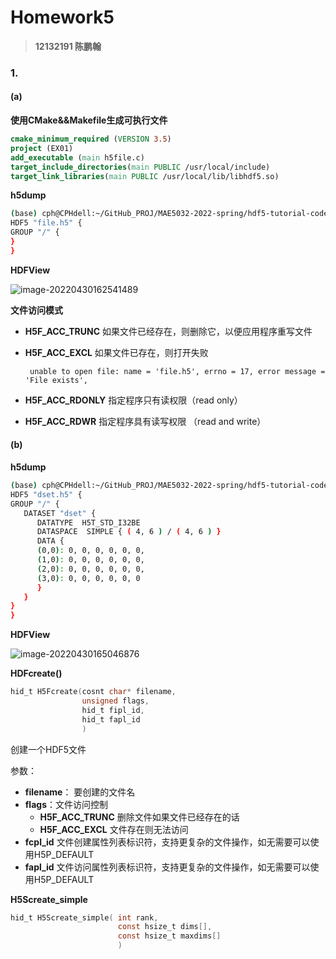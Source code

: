 # Homework5

> **12132191 陈鹏翰**

### 1.

#### (a)

**使用CMake&&Makefile生成可执行文件**

```cmake
cmake_minimum_required (VERSION 3.5)
project (EX01)
add_executable (main h5file.c)
target_include_directories(main PUBLIC /usr/local/include)
target_link_libraries(main PUBLIC /usr/local/lib/libhdf5.so)
```

**h5dump**

```bash
(base) cph@CPHdell:~/GitHub_PROJ/MAE5032-2022-spring/hdf5-tutorial-code/ex-01-file/build$ /usr/local/bin/h5dump file.h5 
HDF5 "file.h5" {
GROUP "/" {
}
}
```

**HDFView**

![image-20220430162541489](D:/perhapschen.github.io/img/image-20220430162541489.png)

**文件访问模式**

- **H5F_ACC_TRUNC** 如果文件已经存在，则删除它，以便应用程序重写文件 

- **H5F_ACC_EXCL** 如果文件已存在，则打开失败

  ```
   unable to open file: name = 'file.h5', errno = 17, error message = 'File exists',
  ```

- **H5F_ACC_RDONLY** 指定程序只有读权限（read only）

- **H5F_ACC_RDWR** 指定程序具有读写权限 （read and write）

#### (b)

**h5dump**

```bash
(base) cph@CPHdell:~/GitHub_PROJ/MAE5032-2022-spring/hdf5-tutorial-code/ex-02-dataset/build$ /usr/local/bin/h5dump dset.h5 
HDF5 "dset.h5" {
GROUP "/" {
   DATASET "dset" {
      DATATYPE  H5T_STD_I32BE
      DATASPACE  SIMPLE { ( 4, 6 ) / ( 4, 6 ) }
      DATA {
      (0,0): 0, 0, 0, 0, 0, 0,
      (1,0): 0, 0, 0, 0, 0, 0,
      (2,0): 0, 0, 0, 0, 0, 0,
      (3,0): 0, 0, 0, 0, 0, 0
      }
   }
}
}
```

**HDFView**

![image-20220430165046876](D:/perhapschen.github.io/img/image-20220430165046876.png)



**HDFcreate()**

```c
hid_t H5Fcreate(cosnt char* filename,
				unsigned flags,
				hid_t fipl_id,
				hid_t fapl_id
				)
```

创建一个HDF5文件

参数：

- **filename**： 要创建的文件名
- **flags**：文件访问控制 
  - **H5F_ACC_TRUNC** 删除文件如果文件已经存在的话
  - **H5F_ACC_EXCL** 文件存在则无法访问
- **fcpl_id** 文件创建属性列表标识符，支持更复杂的文件操作，如无需要可以使用H5P_DEFAULT
- **fapl_id** 文件访问属性列表标识符，支持更复杂的文件操作，如无需要可以使用H5P_DEFAULT



**H5Screate_simple**

```c
hid_t H5Screate_simple( int rank,
						const hsize_t dims[],
						const hsize_t maxdims[]
						)
```

